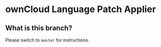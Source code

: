 ownCloud Language Patch Applier
===============================

What is this branch?
--------------------

Please switch to `master` for instructions.
